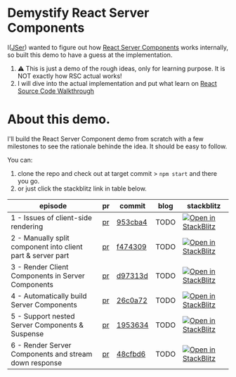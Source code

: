 # Demystify React Server Components

I([JSer](https://twitter.com/JSer_ZANP)) wanted to figure out how [React Server Components](https://nextjs.org/docs/advanced-features/react-18/server-components) works internally, so built this demo to have a guess at the implementation.

1.  ⚠️ This is just a demo of the rough ideas, only for learning purpose. It is NOT exactly how RSC actual works!
2.  I will dive into the actual implementation and put what learn on [React Source Code Walkthrough](https://jser.dev/series/react-source-code-walkthrough.html)

# About this demo.

I'll build the React Server Component demo from scratch with a few milestones to see the rationale behinde the idea. It should be easy to follow.

You can:

1. clone the repo and check out at target commit > `npm start` and there you go.
2. or just click the stackblitz link in table below.

| episode                                                     | pr                                                                         | commit                                                                                                                   | blog | stackblitz                                                                                                                                     |
| ----------------------------------------------------------- | -------------------------------------------------------------------------- | ------------------------------------------------------------------------------------------------------------------------ | ---- | ---------------------------------------------------------------------------------------------------------------------------------------------- |
| 1 - Issues of client-side rendering                         | [pr](https://github.com/JSerZANP/demystify-react-server-components/pull/1) | [953cba4](https://github.com/JSerZANP/demystify-react-server-components/commit/953cba437be1458ae8ec7b9665afadf2ac199510) | TODO | [![Open in StackBlitz](https://developer.stackblitz.com/img/open_in_stackblitz.svg)](https://stackblitz.com/edit/github-ufmlch?file=README.md) |
| 2 - Manually split component into client part & server part | [pr](https://github.com/JSerZANP/demystify-react-server-components/pull/2) | [f474309](https://github.com/JSerZANP/demystify-react-server-components/commit/f474309a448c81f3eec122bda30d6e8795279f12) | TODO | [![Open in StackBlitz](https://developer.stackblitz.com/img/open_in_stackblitz.svg)](https://stackblitz.com/edit/github-7o28y4?file=README.md) |
| 3 - Render Client Components in Server Components           | [pr](https://github.com/JSerZANP/demystify-react-server-components/pull/3) | [d97313d](https://github.com/JSerZANP/demystify-react-server-components/tree/d97313d4b3a93c79d7e7a247e047471e6c5e96a2)   | TODO | [![Open in StackBlitz](https://developer.stackblitz.com/img/open_in_stackblitz.svg)](https://stackblitz.com/edit/github-bsmxma?file=README.md) |
| 4 - Automatically build Server Components                   | [pr](https://github.com/JSerZANP/demystify-react-server-components/pull/4) | [26c0a72](https://github.com/JSerZANP/demystify-react-server-components/tree/26c0a7209a2607ee56187506a23bac49105da2ac)   | TODO | [![Open in StackBlitz](https://developer.stackblitz.com/img/open_in_stackblitz.svg)](https://stackblitz.com/edit/github-r1jbtr?file=README.md) |
| 5 - Support nested Server Components & Suspense             | [pr](https://github.com/JSerZANP/demystify-react-server-components/pull/5) | [1953634](https://github.com/JSerZANP/demystify-react-server-components/tree/19536346dffc40b142fe555a37b3370b6b90e167)   | TODO | [![Open in StackBlitz](https://developer.stackblitz.com/img/open_in_stackblitz.svg)](https://stackblitz.com/edit/github-u1pqx4?file=README.md) |
| 6 - Render Server Components and stream down response       | [pr](https://github.com/JSerZANP/demystify-react-server-components/pull/6) | [48cfbd6](https://github.com/JSerZANP/demystify-react-server-components/tree/48cfbd601f48f4edda9523c284248708afc5fc92)   | TODO | [![Open in StackBlitz](https://developer.stackblitz.com/img/open_in_stackblitz.svg)](https://stackblitz.com/edit/github-b8erit?file=README.md) |
